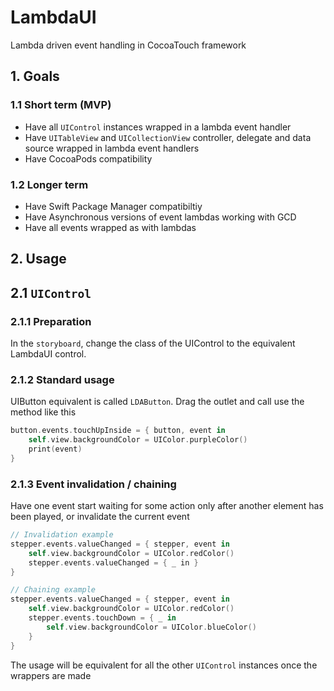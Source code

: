 # LambdaUI

Lambda driven event handling in CocoaTouch framework

## 1. Goals

### 1.1 Short term (MVP)
- Have all `UIControl` instances wrapped in a lambda event handler
- Have `UITableView` and `UICollectionView` controller, delegate and data source wrapped in lambda event handlers
- Have CocoaPods compatibility

### 1.2 Longer term
- Have Swift Package Manager compatibiltiy
- Have Asynchronous versions of event lambdas working with GCD
- Have all events wrapped as with lambdas

## 2. Usage

## 2.1 `UIControl`

### 2.1.1 Preparation

In the `storyboard`, change the class of the UIControl to the equivalent LambdaUI control.

### 2.1.2 Standard usage

UIButton equivalent is called `LDAButton`. Drag the outlet and call use the method like this

```swift
button.events.touchUpInside = { button, event in
    self.view.backgroundColor = UIColor.purpleColor()
    print(event)
}
```

### 2.1.3 Event invalidation / chaining

Have one event start waiting for some action only after another element has been played, or invalidate the current event 

```swift
// Invalidation example
stepper.events.valueChanged = { stepper, event in 
    self.view.backgroundColor = UIColor.redColor()
    stepper.events.valueChanged = { _ in }
}
```

```swift
// Chaining example
stepper.events.valueChanged = { stepper, event in
    self.view.backgroundColor = UIColor.redColor()
    stepper.events.touchDown = { _ in
        self.view.backgroundColor = UIColor.blueColor()
    }
}
```

The usage will be equivalent for all the other `UIControl` instances once the wrappers are made


